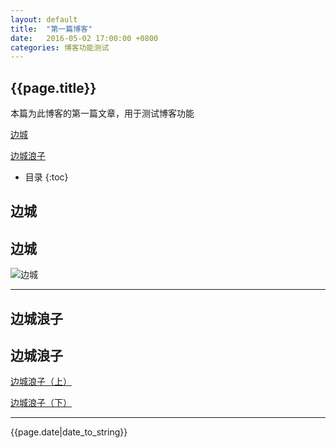 ```yaml
---
layout: default
title:  "第一篇博客"
date:   2016-05-02 17:00:00 +0800
categories: 博客功能测试
---
```


<h2>{{page.title}}</h2>
<p>本篇为此博客的第一篇文章，用于测试博客功能</p>

[边城](#边城)

[边城浪子](#边城浪子)

* 目录
{:toc}

## 边城
<h2 id="边城">边城</h2>

![边城](https://img3.doubanio.com/lpic/s11344765.jpg)

---

## 边城浪子
<h2 id="边城浪子">边城浪子</h2>

[边城浪子（上）](https://read.douban.com/ebook/844320/)

[边城浪子（下）](https://read.douban.com/ebook/845251/)

---
<p>{{page.date|date_to_string}}</p>